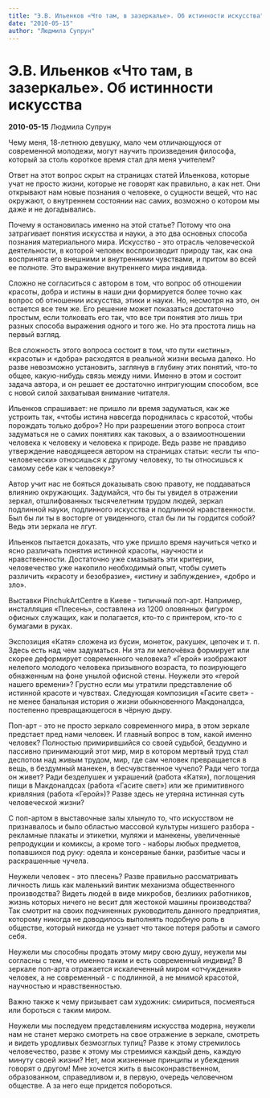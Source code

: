 ```yaml
---
title: "Э.В. Ильенков «Что там, в зазеркалье». Об истинности искусства"
date: "2010-05-15"
author: "Людмила Супрун"
---
```


# Э.В. Ильенков «Что там, в зазеркалье». Об истинности искусства

**2010-05-15** Людмила Супрун

Чему меня, 18-летнюю девушку, мало чем отличающуюся от современной молодежи, могут научить произведения философа, который за столь короткое время стал для меня учителем?

Ответ на этот вопрос скрыт на страницах статей Ильенкова, которые учат не просто жизни, которые не говорят как правильно, а как нет. Они открывают нам новые познания о человеке, о сущности вещей, что нас окружают, о внутреннем состоянии нас самих, возможно о котором мы даже и не догадывались.

Почему я остановилась именно на этой статье? Потому что она затрагивает понятия искусства и науки, а это два основных способа познания материального мира. Искусство - это отрасль человеческой деятельности, в которой человек воспроизводит природу так, как она воспринята его внешними и внутренними чувствами, и притом во всей ее полноте. Это выражение внутреннего мира индивида.

Сложно не согласиться с автором в том, что вопрос об отношении красоты, добра и истины в наши дни формируется более точно как вопрос об отношении искусства, этики и науки. Но, несмотря на это, он остается все тем же. Его решение может показаться достаточно простым, если толковать его так, что все три понятия это лишь три разных способа выражения одного и того же. Но эта простота лишь на первый взгляд.

Вся сложность этого вопроса состоит в том, что пути «истины», «красоты» и «добра» расходятся в реальной жизни весьма далеко. Но разве невозможно установить, заглянув в глубину этих понятий, что-то общее, какую-нибудь связь между ними. Именно в этом и состоит задача автора, и он решает ее достаточно интригующим способом, все с новой силой захватывая внимание читателя.

Ильенков спрашивает: не пришло ли время задуматься, как же устроить так, «чтобы истина навсегда породнилась с красотой, чтобы порождать только добро»? Но при разрешении этого вопроса стоит задуматься не о самих понятиях как таковых, а о взаимоотношении человека к человеку и человека к природе. Ведь разве не правдиво утверждение наводящееся автором на страницах статьи: «если ты «по-человечески» относишься к другому человеку, то ты относишься к самому себе как к человеку»?

Автор учит нас не бояться доказывать свою правоту, не поддаваться влиянию окружающих. Задумайся, что бы ты увидел в отражении зеркал, отшлифованных тысячелетним трудом людей, зеркал подлинной науки, подлинного искусства и подлинной нравственности. Был бы ли ты в восторге от увиденного, стал бы ли ты гордится собой? Ведь эти зеркала не лгут.

Ильенков пытается доказать, что уже пришло время научиться четко и ясно различать понятия истинной красоты, научности и нравственности. Достаточно уже смазывать эти критерии, человечество уже накопило необходимый опыт, чтобы суметь различить «красоту и безобразие», «истину и заблуждение», «добро и зло».

Выставки PinchukArtCentre в Киеве - типичный поп-арт. Например, инсталляция «Плесень», составлена из 1200 оловянных фигурок офисных служащих, как и полагается, кто-то с принтером, кто-то с бумагами в руках.

Экспозиция «Катя» сложена из бусин, монеток, ракушек, цепочек и т. п. Здесь есть над чем задуматься. Ни эта ли мелочёвка формирует или скорее деформирует современного человека? «Герой» изображают нелепого молодого человека призывного возраста, то позирующего обнаженным на фоне унылой офисной стены. Неужели это «герой нашего времени»? Грустно если мы утратили представление об истинной красоте и чувствах. Следующая композиция «Гасите свет» - не менее банальная история о жизни обыкновенного Макдоналдса, постепенно превращающегося в чёрную дыру.

Поп-арт - это не просто зеркало современного мира, в этом зеркале предстает пред нами человек. И главный вопрос в том, какой именно человек? Полностью примирившийся со своей судьбой, бездумно и пассивно принимающий этот мир, мир в котором мертвый труд стал деспотом над живым трудом, мир, где сам человек превращается в вещь, в бездумный манекен, в бесчувственное чучело? Ради чего тогда он живет? Ради безделушек и украшений (работа «Катя»), поглощения пищи в Макдоналдсах (работа «Гасите свет») или же примитивного кривляния (работа «Герой»)? Разве здесь не утеряна истинная суть человеческой жизни?

С поп-артом в выставочные залы хлынуло то, что искусством не признавалось и было областью массовой культуры низшего разбора - рекламные плакаты и этикетки, муляжи и манекены, увеличенные репродукции и комиксы, а кроме того - наборы любых предметов, попавшихся под руку: одеяла и консервные банки, разбитые часы и раскрашенные чучела.

Неужели человек - это плесень? Разве правильно рассматривать личность лишь как маленький винтик механизма общественного производства? Видеть людей в виде микробов, безликих работников, жизнь которых ничего не весит для жестокой машины производства? Так смотрит на своих подчиненных руководитель данного предприятия, которому никогда не доводилось выполнять подобную роль в обществе, который никогда не узнает что такое потеря работы и самого себя.

Неужели мы способны продать этому миру свою душу, неужели мы согласны с тем, что именно таким и есть современный индивид? В зеркале поп-арта отражается искалеченный миром «отчуждения» человек, а не современный - с подлинной, а не мнимой красотой, научностью и нравственностью.

Важно также к чему призывает сам художник: смириться, посмеяться или бороться с таким миром.

Неужели мы последуем представлениям искусства модерна, неужели нам не станет мерзко смотреть на свое отражение в зеркале, смотреть и видеть уродливых безмозглых тупиц? Разве к этому стремилось человечество, разве к этому мы стремимся каждый день, каждую минуту своей жизни? Нет, мои жизненные принципы и убеждения говорят о другом! Мне хочется жить в высоконравственном, образованном, справедливом и, в первую, очередь человечном обществе. А за него еще придется побороться.